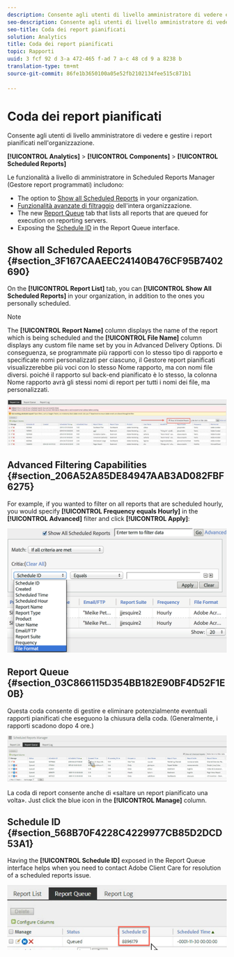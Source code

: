 ```yaml
---
description: Consente agli utenti di livello amministratore di vedere e gestire i report pianificati nell'organizzazione.
seo-description: Consente agli utenti di livello amministratore di vedere e gestire i report pianificati nell'organizzazione.
seo-title: Coda dei report pianificati
solution: Analytics
title: Coda dei report pianificati
topic: Rapporti
uuid: 3 fcf 92 d 3-a 472-465 f-ad 7 a-c 48 cd 9 a 8238 b
translation-type: tm+mt
source-git-commit: 86fe1b3650100a05e52fb2102134fee515c871b1

---
```



# Coda dei report pianificati

Consente agli utenti di livello amministratore di vedere e gestire i report pianificati nell'organizzazione.

**[!UICONTROL Analytics]** &gt; **[!UICONTROL Components]** &gt; **[!UICONTROL Scheduled Reports]**

Le funzionalità a livello di amministratore in Scheduled Reports Manager (Gestore report programmati) includono:

* The option to [Show all Scheduled Reports](../../admin/admin/scheduled-reports-admin.md#section_3F167CAAEEC24140B476CF95B7402690) in your organization.
* [Funzionalità avanzate di filtraggio](../../admin/admin/scheduled-reports-admin.md#section_206A52A85DE84947AAB3AD082FBF6275) dell'intera organizzazione.
* The new [Report Queue](../../admin/admin/scheduled-reports-admin.md#section_03C866115D354BB182E90BF4D52F1E0B) tab that lists all reports that are queued for execution on reporting servers.
* Exposing the [Schedule ID](../../admin/admin/scheduled-reports-admin.md#section_568B70F4228C4229977CB85D2DCD53A1) in the Report Queue interface.

## Show all Scheduled Reports {#section_3F167CAAEEC24140B476CF95B7402690}

On the **[!UICONTROL Report List]** tab, you can **[!UICONTROL Show All Scheduled Reports]** in your organization, in addition to the ones you personally scheduled.

>[!NOTE]
>
>The **[!UICONTROL Report Name]** column displays the name of the report which is being scheduled and the **[!UICONTROL File Name]** column displays any custom file name set by you in Advanced Delivery Options. Di conseguenza, se programmate più rapporti con lo stesso tipo di rapporto e specificate nomi personalizzati per ciascuno, il Gestore report pianificati visualizzerebbe più voci con lo stesso Nome rapporto, ma con nomi file diversi. poiché il rapporto sul back-end pianificato è lo stesso, la colonna Nome rapporto avrà gli stessi nomi di report per tutti i nomi dei file, ma personalizzati.

![](assets/show_all_scheduled_reports.png)

## Advanced Filtering Capabilities {#section_206A52A85DE84947AAB3AD082FBF6275}

For example, if you wanted to filter on all reports that are scheduled hourly, you would specify **[!UICONTROL Frequency equals Hourly]** in the **[!UICONTROL Advanced]** filter and click **[!UICONTROL Apply]**:

![](assets/advanced_filtering_schedl_reports.png)

## Report Queue {#section_03C866115D354BB182E90BF4D52F1E0B}

Questa coda consente di gestire e eliminare potenzialmente eventuali rapporti pianificati che eseguono la chiusura della coda. (Generalmente, i rapporti scadono dopo 4 ore.)

![](assets/scheduled_reports_2.png)

La coda di report consente anche di «saltare un report pianificato una volta». Just click the blue icon in the **[!UICONTROL Manage]** column.

## Schedule ID {#section_568B70F4228C4229977CB85D2DCD53A1}

Having the **[!UICONTROL Schedule ID]** exposed in the Report Queue interface helps when you need to contact Adobe Client Care for resolution of a scheduled reports issue.

![](assets/schedule_id.png)
